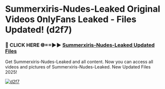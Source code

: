 # Summerxiris-Nudes-Leaked Original Videos 0nlyFans Leaked - Files Updated! (d2f7)

<h3>🔴 CLICK HERE 🌐==►► <a href="https://tinyurl.com/yc6ubb5a" rel="nofollow">Summerxiris-Nudes-Leaked Updated Files</a></h3>

Get Summerxiris-Nudes-Leaked and all content. Now you can access all videos and pictures of Summerxiris-Nudes-Leaked. New Updated Files 2025!

[![d2f7](https://i.imgur.com/7eu0CRL.gif)](https://tinyurl.com/yc6ubb5a)
